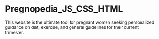 # Pregnopedia_JS_CSS_HTML
This website is the ultimate tool for pregnant women seeking personalized guidance on diet, exercise, and general guidelines for their current trimester.
